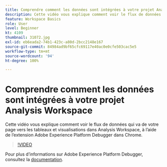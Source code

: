 ```yaml
---
title: Comprendre comment les données sont intégrées à votre projet Analysis Workspace
description: Cette vidéo vous explique comment voir le flux de données qui va de votre page vers les tableaux et visualisations dans Analysis Workspace, à lʼaide de lʼextension Adobe Experience Platform Debugger dans Chrome.
feature: Workspace Basics
role: User
level: Beginner
kt: 4109
thumbnail: 31072.jpg
exl-id: eb6eada2-74b1-423c-a80d-2bcc2148e167
source-git-commit: 84984ad9bf65cfc69117e40ac0e0cfe503cac5e5
workflow-type: tm+mt
source-wordcount: '94'
ht-degree: 100%

---
```


# Comprendre comment les données sont intégrées à votre projet Analysis Workspace

Cette vidéo vous explique comment voir le flux de données qui va de votre page vers les tableaux et visualisations dans Analysis Workspace, à lʼaide de lʼextension Adobe Experience Platform Debugger dans Chrome.

>[!VIDEO](https://video.tv.adobe.com/v/33610/?quality=12&learn=on&captions=fre_fr)

Pour plus d’informations sur Adobe Experience Platform Debugger, consultez la [documentation](https://experienceleague.adobe.com/docs/debugger/using-v2/experience-cloud-debugger.html?lang=fr).

